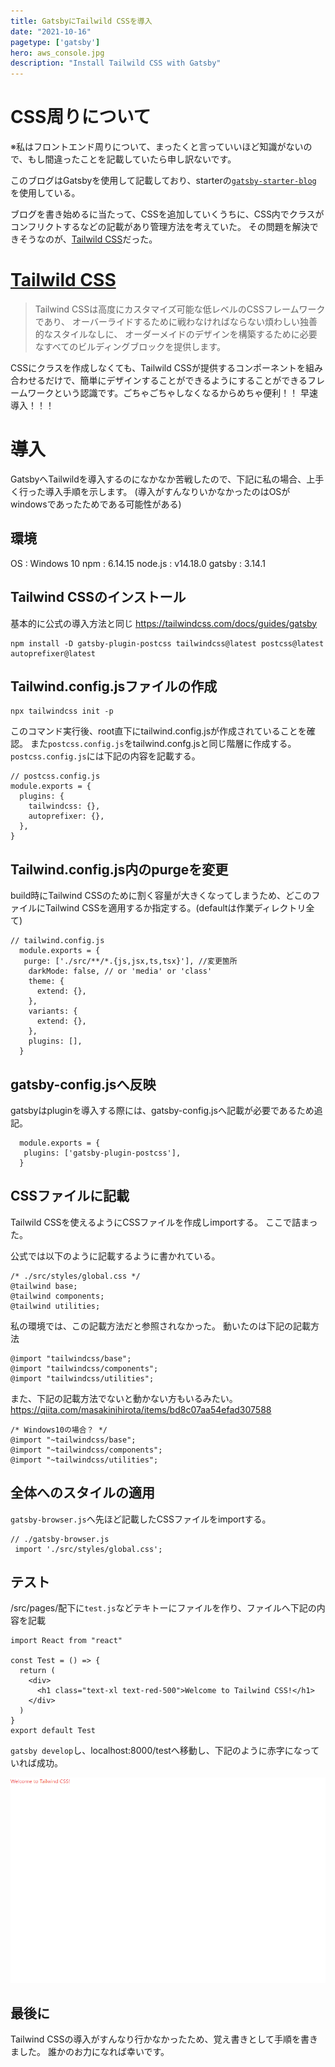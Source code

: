 ```yaml
---
title: GatsbyにTailwild CSSを導入
date: "2021-10-16"
pagetype: ['gatsby']
hero: aws_console.jpg
description: "Install Tailwild CSS with Gatsby"
---
```

# CSS周りについて
※私はフロントエンド周りについて、まったくと言っていいほど知識がないので、もし間違ったことを記載していたら申し訳ないです。

このブログはGatsbyを使用して記載しており、starterの[`gatsby-starter-blog`](https://www.gatsbyjs.com/starters/gatsbyjs/gatsby-starter-blog)
を使用している。

ブログを書き始めるに当たって、CSSを追加していくうちに、CSS内でクラスがコンフリクトするなどの記載があり管理方法を考えていた。
その問題を解決できそうなのが、[Tailwild CSS](https://tailwindcss.jp/)だった。

<!-- https://www.gatsbyjs.com/starters/ -->

# [Tailwild CSS](https://tailwindcss.jp/)
>Tailwind CSSは高度にカスタマイズ可能な低レベルのCSSフレームワークであり、 オーバーライドするために戦わなければならない煩わしい独善的なスタイルなしに、 オーダーメイドのデザインを構築するために必要なすべてのビルディングブロックを提供します。

CSSにクラスを作成しなくても、Tailwild CSSが提供するコンポーネントを組み合わせるだけで、簡単にデザインすることができるようにすることができるフレームワークという認識です。ごちゃごちゃしなくなるからめちゃ便利！！
早速導入！！！

# 導入
GatsbyへTailwildを導入するのになかなか苦戦したので、下記に私の場合、上手く行った導入手順を示します。
(導入がすんなりいかなかったのはOSがwindowsであったためである可能性がある)

## 環境
OS : Windows 10
npm : 6.14.15
node.js : v14.18.0
gatsby : 3.14.1

## Tailwind CSSのインストール
基本的に公式の導入方法と同じ
https://tailwindcss.com/docs/guides/gatsby
```
npm install -D gatsby-plugin-postcss tailwindcss@latest postcss@latest autoprefixer@latest
```

## Tailwind.config.jsファイルの作成
```
npx tailwindcss init -p
```
このコマンド実行後、root直下にtailwind.config.jsが作成されていることを確認。
また`postcss.config.js`をtailwind.confg.jsと同じ階層に作成する。
`postcss.config.js`には下記の内容を記載する。
```
// postcss.config.js
module.exports = {
  plugins: {
    tailwindcss: {},
    autoprefixer: {},
  },
}
```

## Tailwind.config.js内のpurgeを変更
build時にTailwind CSSのために割く容量が大きくなってしまうため、どこのファイルにTailwind CSSを適用するか指定する。(defaultは作業ディレクトリ全て)
```
// tailwind.config.js
  module.exports = {
   purge: ['./src/**/*.{js,jsx,ts,tsx}'], //変更箇所
    darkMode: false, // or 'media' or 'class'
    theme: {
      extend: {},
    },
    variants: {
      extend: {},
    },
    plugins: [],
  }
```

## gatsby-config.jsへ反映
gatsbyはpluginを導入する際には、gatsby-config.jsへ記載が必要であるため追記。
```
  module.exports = {
   plugins: ['gatsby-plugin-postcss'],
  }
```

## CSSファイルに記載
Tailwild CSSを使えるようにCSSファイルを作成しimportする。
ここで詰まった。

公式では以下のように記載するように書かれている。
```
/* ./src/styles/global.css */
@tailwind base;
@tailwind components;
@tailwind utilities;
```

私の環境では、この記載方法だと参照されなかった。
動いたのは下記の記載方法

```
@import "tailwindcss/base";
@import "tailwindcss/components";
@import "tailwindcss/utilities";
```

また、下記の記載方法でないと動かない方もいるみたい。
https://qiita.com/masakinihirota/items/bd8c07aa54efad307588

```
/* Windows10の場合？ */
@import "~tailwindcss/base";
@import "~tailwindcss/components";
@import "~tailwindcss/utilities";
```

## 全体へのスタイルの適用
`gatsby-browser.js`へ先ほど記載したCSSファイルをimportする。

```
// ./gatsby-browser.js
 import './src/styles/global.css';
```
## テスト
/src/pages/配下に`test.js`などテキトーにファイルを作り、ファイルへ下記の内容を記載

```
import React from "react"

const Test = () => {
  return (
    <div>
      <h1 class="text-xl text-red-500">Welcome to Tailwind CSS!</h1>
    </div>
  )
}
export default Test
```
`gatsby develop`し、localhost:8000/testへ移動し、下記のように赤字になっていれば成功。

![イメージ図](2021-10-16-16-34-47.png)

## 最後に
Tailwind CSSの導入がすんなり行かなかったため、覚え書きとして手順を書きました。
誰かのお力になれば幸いです。

